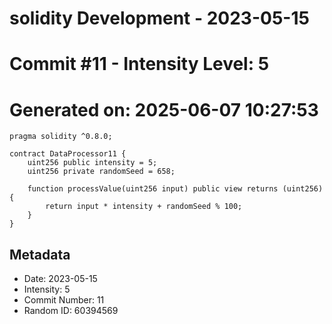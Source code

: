 ﻿# solidity Development - 2023-05-15
# Commit #11 - Intensity Level: 5
# Generated on: 2025-06-07 10:27:53
```solidity
pragma solidity ^0.8.0;

contract DataProcessor11 {
    uint256 public intensity = 5;
    uint256 private randomSeed = 658;

    function processValue(uint256 input) public view returns (uint256) {
        return input * intensity + randomSeed % 100;
    }
}
```
## Metadata
- Date: 2023-05-15
- Intensity: 5
- Commit Number: 11
- Random ID: 60394569
